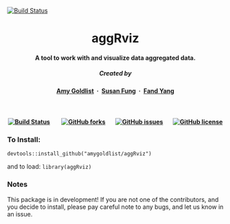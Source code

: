 
[![Build Status](https://travis-ci.org/amygoldlist/aggRviz.svg?branch=master)](https://travis-ci.org/amygoldlist/aggRviz)

<h1 align="center">aggRviz</h1>


<h4 align="center">A tool to work with and visualize data aggregated data</a>.</h4>

<h5 align="center">
Created by</a></h5>

<h4 align="center">

[Amy Goldlist](https://github.com/amygoldlist) &nbsp;&middot;&nbsp;
[Susan Fung](https://github.com/susan-fung) &nbsp;&middot;&nbsp;
[Fand Yang](https://github.com/fyang95)
</a></h4>


<br>
<h4 align="center">

[![Build Status](https://travis-ci.org/amygoldlist/aggRviz.svg?branch=master)](https://travis-ci.org/amygoldlist/aggRviz)
&nbsp;&nbsp;&nbsp;&nbsp;&nbsp;&nbsp;
[![GitHub forks](https://img.shields.io/github/forks/amygoldlist/aggRviz.svg?style=social)](https://github.com/UBC-MDS/ptoolkit/network)&nbsp;&nbsp;&nbsp;&nbsp;&nbsp;&nbsp;
[![GitHub issues](https://img.shields.io/github/issues/amygoldlist/aggRviz.svg?style=social)](https://github.com/UBC-MDS/ptoolkit/issues)&nbsp;&nbsp;&nbsp;&nbsp;&nbsp;&nbsp;
[![GitHub license](https://img.shields.io/github/license/amygoldlist/aggRviz.svg?style=social)](https://github.com/amygoldlist/aggRviz/blob/master/LICENSE)
</a></h4>

### To Install:

`devtools::install_github("amygoldlist/aggRviz")`

and to load:  `library(aggRviz)`

### Notes

This package is in development!  If you are not one of the contributors, and you decide to install, please pay careful note to any bugs, and let us know in an issue.
